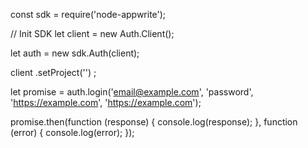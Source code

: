 const sdk = require('node-appwrite');

// Init SDK
let client = new Auth.Client();

let auth = new sdk.Auth(client);

client
    .setProject('')
;

let promise = auth.login('email@example.com', 'password', 'https://example.com', 'https://example.com');

promise.then(function (response) {
    console.log(response);
}, function (error) {
    console.log(error);
});